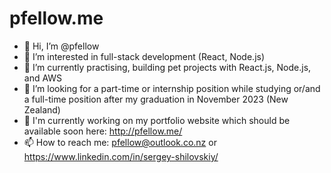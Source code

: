 # pfellow.me

- 👋 Hi, I’m @pfellow
- 👀 I’m interested in full-stack development (React, Node.js)
- 🌱 I’m currently practising, building pet projects with React.js, Node.js, and AWS
- 💞️ I’m looking for a part-time or internship position while studying or/and a full-time position after my graduation in November 2023 (New Zealand)
- 📑 I'm currently working on my portfolio website which should be available soon here: http://pfellow.me/
- 📫 How to reach me: pfellow@outlook.co.nz or https://www.linkedin.com/in/sergey-shilovskiy/
